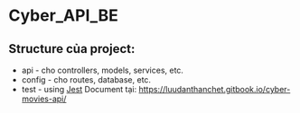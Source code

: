 # Cyber_API_BE
## Structure của project: 


- api - cho controllers, models, services, etc.
- config - cho routes, database, etc.
- test - using [Jest](https://github.com/facebook/jest)
Document tại: https://luudanthanchet.gitbook.io/cyber-movies-api/
